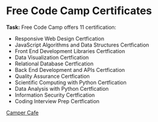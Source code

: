 <h1>Free Code Camp Certificates</h1>
<p><strong>Task:</strong> Free Code Camp offers 11 certification: </p>
<ul>
  <li> Responsive Web Design Certfication</li>
  <li> JavaScript Algorithms and Data Structures Certfication</li>
  <li> Front End Development Libraries Certfication</li>
  <li> Data Visualization Certfication</li>
  <li> Relational Database Certfication</li>
  <li> Back End Development and APIs Certfication</li>
  <li> Quality Assurance Certfication</li>
  <li> Scientific Computing with Python Certfication</li>
  <li> Data Analysis with Python Certfication</li>
  <li> Information Security Certfication</li>
  <li> Coding Interview Prep Certfication</li>
</ul>


<a href="https://htmlpreview.github.io/?https://github.com/chezcye/free-code-camp/blob/35cb822f62cf8abf472413da481f0b0907aa347a/responsive-web-design/cafe-menu/index.html" target="_blank">Camper Cafe</a>
